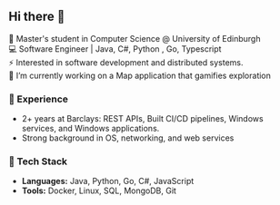 ## Hi there 👋

🚀 Master's student in Computer Science @ University of Edinburgh  
💻 Software Engineer | Java, C#, Python , Go, Typescript <br/>
⚡ Interested in software development and distributed systems. <br/>
🔭 I’m currently working on a Map application that gamifies exploration

### 💼 Experience  
- 2+ years at Barclays: REST APIs, Built CI/CD pipelines, Windows services, and Windows applications.  
- Strong background in OS, networking, and web services  

### 🔧 Tech Stack  
- **Languages:** Java, Python, Go, C#, JavaScript  
- **Tools:** Docker, Linux, SQL, MongoDB, Git  



<!--
**Hardik-G1/Hardik-G1** is a ✨ _special_ ✨ repository because its `README.md` (this file) appears on your GitHub profile.

### 📫 Let's connect!  
- [LinkedIn](https://www.linkedin.com/in/hardikgup)  

Here are some ideas to get you started:

- 🔭 I’m currently working on ...
- 🌱 I’m currently learning ...
- 👯 I’m looking to collaborate on ...
- 🤔 I’m looking for help with ...
- 💬 Ask me about ...
- 📫 How to reach me: ...
- 😄 Pronouns: ...
- ⚡ Fun fact: ...
-->
